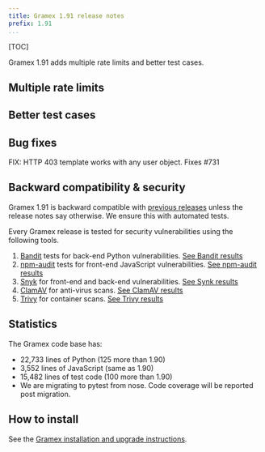 ```yaml
---
title: Gramex 1.91 release notes
prefix: 1.91
...
```


[TOC]

Gramex 1.91 adds multiple rate limits and better test cases.

## Multiple rate limits




## Better test cases


## Bug fixes

FIX: HTTP 403 template works with any user object. Fixes #731


## Backward compatibility & security

Gramex 1.91 is backward compatible with [previous releases](../) unless the release notes say otherwise.
We ensure this with automated tests.

Every Gramex release is tested for security vulnerabilities using the following tools.

1. [Bandit](https://bandit.readthedocs.io/) tests for back-end Python vulnerabilities.
   [See Bandit results](https://github.com/gramener/gramex/blob/master/reports/bandit.txt)
2. [npm-audit](https://docs.npmjs.com/cli/v6/commands/npm-audit) tests for front-end JavaScript vulnerabilities.
   [See npm-audit results](https://github.com/gramener/gramex/blob/master/reports/npm-audit.txt)
3. [Snyk](https://snyk.io/) for front-end and back-end vulnerabilities.
   [See Synk results](https://github.com/gramener/gramex/blob/master/reports/snyk.txt)
4. [ClamAV](https://www.clamav.net/) for anti-virus scans.
   [See ClamAV results](https://github.com/gramener/gramex/blob/master/reports/clamav.txt)
5. [Trivy](https://trivy.dev/) for container scans.
   [See Trivy results](https://github.com/gramener/gramex/blob/master/reports/trivy.txt)

## Statistics

The Gramex code base has:

- 22,733 lines of Python (125 more than 1.90)
- 3,552 lines of JavaScript (same as 1.90)
- 15,482 lines of test code (100 more than 1.90)
- We are migrating to pytest from nose. Code coverage will be reported post migration.

## How to install

See the [Gramex installation and upgrade instructions](../../install/).
